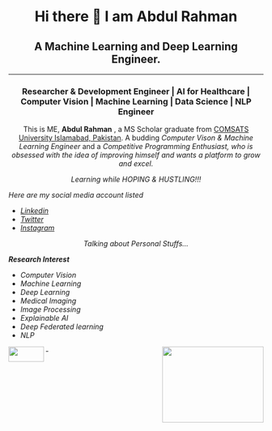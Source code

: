 

<h1 align="center">Hi there 👋 I am Abdul Rahman</h1>
<h2 align="center">A Machine Learning and Deep Learning Engineer.</h2>
<hr size="8" width="100%" color="red">
<h3 align="center">Researcher & Development Engineer | AI for Healthcare | Computer Vision | Machine Learning | Data Science | NLP Engineer</h3>

<p align="center">
This is ME, <strong>Abdul Rahman</strong> , a MS Scholar graduate from <a href="http://islamabad.comsats.edu.pk/">COMSATS University Islamabad, Pakistan</a></strong>. A budding <em>Computer Vison & Machine Learning Engineer</em> and a <em>Competitive Programming Enthusiast<em>, who is obsessed with the idea of improving himself and wants a platform to grow and excel. 
</p>
  <p align="center">Learning while HOPING & HUSTLING!!! </p>
<p align="left">Here are my social media account listed</p>
  <ul>
  <li> <a href="https://www.linkedin.com/in/abdul-rahman-54a15811b/">Linkedin</a></li>
    <li><a href="https://twitter.com/abdul0734"> Twitter</a></li>
    <li><a href="https://www.instagram.com/aadu1993/"> Instagram</a></li>
  </ul>
  
  <p align="center"> Talking about Personal Stuffs...</p>
  <p align="left"><strong>Research Interest</strong></p>
   <ul>
  <li>Computer Vision </li>
    <li>Machine Learning</li>
    <li>Deep Learning</li>
     <li>Medical Imaging</li>
     <li>Image Processing</li>
     <li>Explainable AI</li>
     <li>Deep Federated learning</li>
     <li>NLP</li>

  </ul>

<img align="left" width="70" height="30" src="https://camo.githubusercontent.com/46eaf621c5aa4737a5a71d05b1269726de0fb929221558d0c056e26924c02678/68747470733a2f2f6b6f6d617265762e636f6d2f67687076632f3f757365726e616d653d6a756e616964616c69266c6162656c3d50726f66696c65253230766965777326636f6c6f723d306537356236267374796c653d666c6174"> 
- <img align="right" width="200" height="150" src="https://media.giphy.com/media/l41lJ8ywG1ncm9FXW/source.gif">



